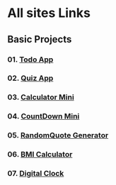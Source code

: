 # All sites Links

## Basic Projects

### 01. [Todo App](https://freecodejunction.github.io/javascript-projects/01TodoApp/)

### 02. [Quiz App](https://freecodejunction.github.io/javascript-projects/02QuizApp/)

### 03. [Calculator Mini](https://freecodejunction.github.io/javascript-projects/03Calculator/)

### 04. [CountDown Mini](https://freecodejunction.github.io/javascript-projects/04CountDownTimer/)

### 05. [RandomQuote Generator](https://freecodejunction.github.io/javascript-projects/05RandomQuoteGenerator/)

### 06. [BMI Calculator](https://freecodejunction.github.io/javascript-projects/06BMICalculator/)

### 07. [Digital Clock](https://freecodejunction.github.io/javascript-projects/07DigitalClock/)
